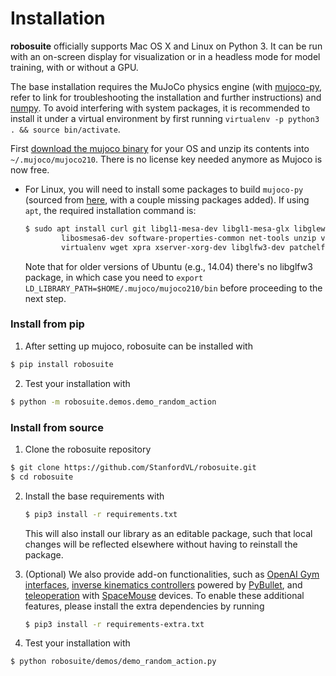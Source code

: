 # Installation
**robosuite** officially supports Mac OS X and Linux on Python 3. It can be run with an on-screen display for visualization or in a headless mode for model training, with or without a GPU.

The base installation requires the MuJoCo physics engine (with [mujoco-py](https://github.com/nimrod-gileadi/mujoco-py), refer to link for troubleshooting the installation and further instructions) and [numpy](http://www.numpy.org/). To avoid interfering with system packages, it is recommended to install it under a virtual environment by first running `virtualenv -p python3 . && source bin/activate`.

First [download the mujoco binary](https://mujoco.org/download) for your OS and unzip its contents into `~/.mujoco/mujoco210`. There is no license key needed anymore as Mujoco is now free.
   - For Linux, you will need to install some packages to build `mujoco-py` (sourced from [here](https://github.com/openai/mujoco-py/blob/master/Dockerfile), with a couple missing packages added). If using `apt`, the required installation command is:
     ```sh
     $ sudo apt install curl git libgl1-mesa-dev libgl1-mesa-glx libglew-dev \
             libosmesa6-dev software-properties-common net-tools unzip vim \
             virtualenv wget xpra xserver-xorg-dev libglfw3-dev patchelf
     ```
     Note that for older versions of Ubuntu (e.g., 14.04) there's no libglfw3 package, in which case you need to `export LD_LIBRARY_PATH=$HOME/.mujoco/mujoco210/bin` before proceeding to the next step.

### Install from pip
1. After setting up mujoco, robosuite can be installed with
```sh
$ pip install robosuite
```

2. Test your installation with
```sh
$ python -m robosuite.demos.demo_random_action
```

### Install from source
1. Clone the robosuite repository
```sh 
$ git clone https://github.com/StanfordVL/robosuite.git
$ cd robosuite
```

2. Install the base requirements with
   ```sh
   $ pip3 install -r requirements.txt
   ```
   This will also install our library as an editable package, such that local changes will be reflected elsewhere without having to reinstall the package.

3. (Optional) We also provide add-on functionalities, such as [OpenAI Gym](https://github.com/openai/gym) [interfaces](source/robosuite.wrappers), [inverse kinematics controllers](source/robosuite.controllers) powered by [PyBullet](http://bulletphysics.org), and [teleoperation](source/robosuite.devices) with [SpaceMouse](https://www.3dconnexion.com/products/spacemouse.html) devices. To enable these additional features, please install the extra dependencies by running
   ```sh
   $ pip3 install -r requirements-extra.txt
   ```

4. Test your installation with
```sh
$ python robosuite/demos/demo_random_action.py
```